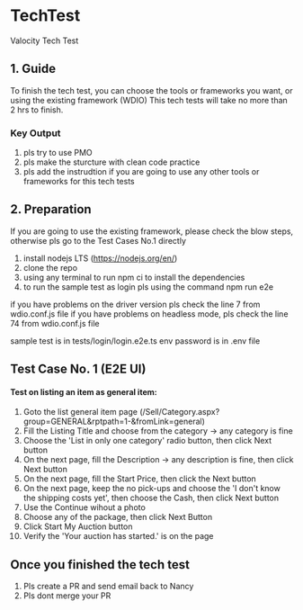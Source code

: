 # TechTest

Valocity Tech Test

## 1. Guide

To finish the tech test, you can choose the tools or frameworks you want, or using the existing framework (WDIO)
This tech tests will take no more than 2 hrs to finish.

### Key Output

1. pls try to use PMO
2. pls make the sturcture with clean code practice
3. pls add the instrudtion if you are going to use any other tools or frameworks for this tech tests

## 2. Preparation
If you are going to use the existing framework, please check the blow steps, otherwise pls go to the Test Cases No.1 directly
1. install nodejs LTS (https://nodejs.org/en/)
2. clone the repo
3. using any terminal to run npm ci to install the dependencies
4. to run the sample test as login pls using the command npm run e2e

if you have problems on the driver version pls check the line 7 from wdio.conf.js file
if you have problems on headless mode, pls check the line 74 from wdio.conf.js file

sample test is in tests/login/login.e2e.ts
env password is in .env file

## Test Case No. 1 (E2E UI)

#### Test on listing an item as general item:

1. Goto the list general item page (/Sell/Category.aspx?group=GENERAL&rptpath=1-&fromLink=general)
2. Fill the Listing Title and choose from the category -> any category is fine
3. Choose the 'List in only one category' radio button, then click Next button
4. On the next page, fill the Description -> any description is fine, then click Next button
5. On the next page, fill the Start Price, then click the Next button
6. On the next page, keep the no pick-ups and choose the 'I don't know the shipping costs yet', then choose the Cash, then click Next button
7. Use the Continue wihout a photo
8. Choose any of the package, then click Next Button
9. Click Start My Auction button
10. Verify the 'Your auction has started.' is on the page

## Once you finished the tech test
1. Pls create a PR and send email back to Nancy
2. Pls dont merge your PR
